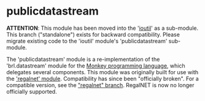 publicdatastream
================

**ATTENTION**: This module has been moved into the '[ioutil](https://github.com/Regal-Internet-Brothers/ioutil)' as a sub-module. This branch ("standalone") exists for backward compatibility. Please migrate existing code to the 'ioutil' module's 'publicdatastream' sub-module.

The 'publicdatastream' module is a re-implementation of the 'brl.datastream' module for the [Monkey programming language](https://github.com/blitz-research/monkey), which delegates several components. This module was originally built for use with the ['regalnet' module](https://bitbucket.org/ImmutableOctet/regalnet). Compatibility has since been "officially broken". For a compatible version, see the ["regalnet" branch](https://github.com/Regal-Internet-Brothers/publicdatastream/tree/regalnet). RegalNET is now no longer officially supported.

